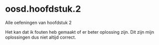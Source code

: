 # oosd.hoofdstuk.2
Alle oefeningen van hoofdstuk 2

Het kan dat ik fouten heb gemaakt of er beter oplossing zijn.
Dit zijn mijn oplossingen dus niet altijd correct.

